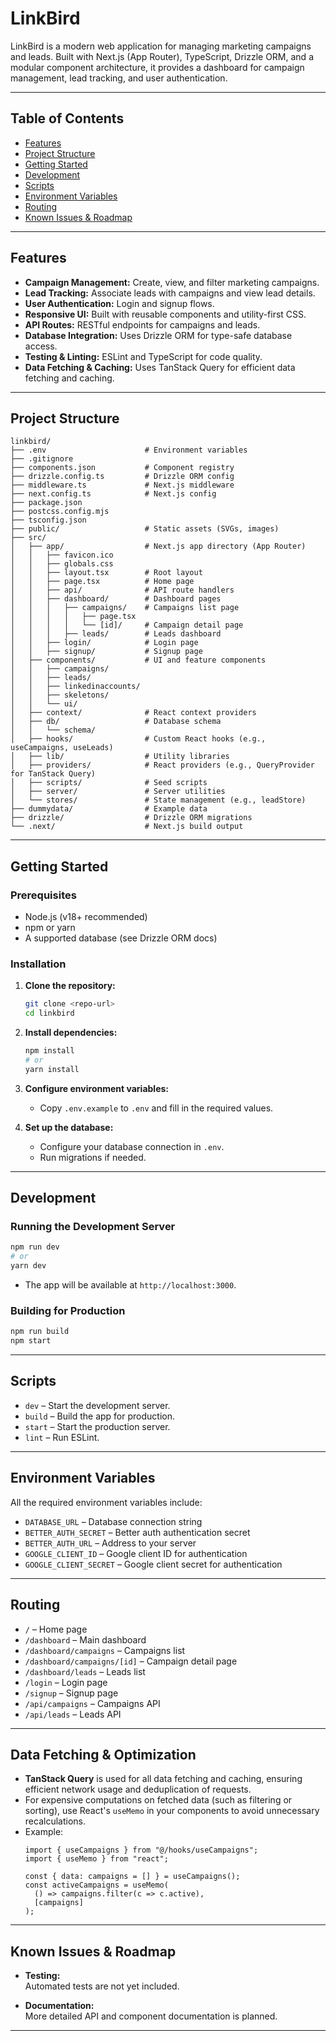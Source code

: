 # LinkBird

LinkBird is a modern web application for managing marketing campaigns and leads. Built with Next.js (App Router), TypeScript, Drizzle ORM, and a modular component architecture, it provides a dashboard for campaign management, lead tracking, and user authentication.

---

## Table of Contents

- [Features](#features)
- [Project Structure](#project-structure)
- [Getting Started](#getting-started)
- [Development](#development)
- [Scripts](#scripts)
- [Environment Variables](#environment-variables)
- [Routing](#routing)
- [Known Issues & Roadmap](#known-issues--roadmap)

---

## Features

- **Campaign Management:** Create, view, and filter marketing campaigns.
- **Lead Tracking:** Associate leads with campaigns and view lead details.
- **User Authentication:** Login and signup flows.
- **Responsive UI:** Built with reusable components and utility-first CSS.
- **API Routes:** RESTful endpoints for campaigns and leads.
- **Database Integration:** Uses Drizzle ORM for type-safe database access.
- **Testing & Linting:** ESLint and TypeScript for code quality.
- **Data Fetching & Caching:** Uses TanStack Query for efficient data fetching and caching.

---

## Project Structure

```
linkbird/
├── .env                      # Environment variables
├── .gitignore
├── components.json           # Component registry
├── drizzle.config.ts         # Drizzle ORM config
├── middleware.ts             # Next.js middleware
├── next.config.ts            # Next.js config
├── package.json
├── postcss.config.mjs
├── tsconfig.json
├── public/                   # Static assets (SVGs, images)
├── src/
│   ├── app/                  # Next.js app directory (App Router)
│   │   ├── favicon.ico
│   │   ├── globals.css
│   │   ├── layout.tsx        # Root layout
│   │   ├── page.tsx          # Home page
│   │   ├── api/              # API route handlers
│   │   ├── dashboard/        # Dashboard pages
│   │   │   ├── campaigns/    # Campaigns list page
│   │   │   │   ├── page.tsx
│   │   │   │   └── [id]/     # Campaign detail page
│   │   │   ├── leads/        # Leads dashboard
│   │   ├── login/            # Login page
│   │   ├── signup/           # Signup page
│   ├── components/           # UI and feature components
│   │   ├── campaigns/
│   │   ├── leads/
│   │   ├── linkedinaccounts/
│   │   ├── skeletons/
│   │   └── ui/
│   ├── context/              # React context providers
│   ├── db/                   # Database schema
│   │   └── schema/
│   ├── hooks/                # Custom React hooks (e.g., useCampaigns, useLeads)
│   ├── lib/                  # Utility libraries
│   ├── providers/            # React providers (e.g., QueryProvider for TanStack Query)
│   ├── scripts/              # Seed scripts
│   ├── server/               # Server utilities
│   └── stores/               # State management (e.g., leadStore)
├── dummydata/                # Example data
├── drizzle/                  # Drizzle ORM migrations
└── .next/                    # Next.js build output
```

---

## Getting Started

### Prerequisites

- Node.js (v18+ recommended)
- npm or yarn
- A supported database (see Drizzle ORM docs)

### Installation

1. **Clone the repository:**
   ```sh
   git clone <repo-url>
   cd linkbird
   ```

2. **Install dependencies:**
   ```sh
   npm install
   # or
   yarn install
   ```

3. **Configure environment variables:**
   - Copy `.env.example` to `.env` and fill in the required values.

4. **Set up the database:**
   - Configure your database connection in `.env`.
   - Run migrations if needed.

---

## Development

### Running the Development Server

```sh
npm run dev
# or
yarn dev
```

- The app will be available at `http://localhost:3000`.

### Building for Production

```sh
npm run build
npm start
```

---

## Scripts

- `dev` – Start the development server.
- `build` – Build the app for production.
- `start` – Start the production server.
- `lint` – Run ESLint.

---

## Environment Variables

All the required environment variables include:

- `DATABASE_URL` – Database connection string
- `BETTER_AUTH_SECRET` – Better auth authentication secret
- `BETTER_AUTH_URL` – Address to your server
- `GOOGLE_CLIENT_ID` – Google client ID for authentication
- `GOOGLE_CLIENT_SECRET` – Google client secret for authentication

---

## Routing

- `/` – Home page
- `/dashboard` – Main dashboard
- `/dashboard/campaigns` – Campaigns list
- `/dashboard/campaigns/[id]` – Campaign detail page
- `/dashboard/leads` – Leads list
- `/login` – Login page
- `/signup` – Signup page
- `/api/campaigns` – Campaigns API
- `/api/leads` – Leads API

---

## Data Fetching & Optimization

- **TanStack Query** is used for all data fetching and caching, ensuring efficient network usage and deduplication of requests.
- For expensive computations on fetched data (such as filtering or sorting), use React's `useMemo` in your components to avoid unnecessary recalculations.
- Example:
  ```tsx
  import { useCampaigns } from "@/hooks/useCampaigns";
  import { useMemo } from "react";

  const { data: campaigns = [] } = useCampaigns();
  const activeCampaigns = useMemo(
    () => campaigns.filter(c => c.active),
    [campaigns]
  );
  ```

---

## Known Issues & Roadmap

- **Testing:**  
  Automated tests are not yet included.

- **Documentation:**  
  More detailed API and component documentation is planned.

---
